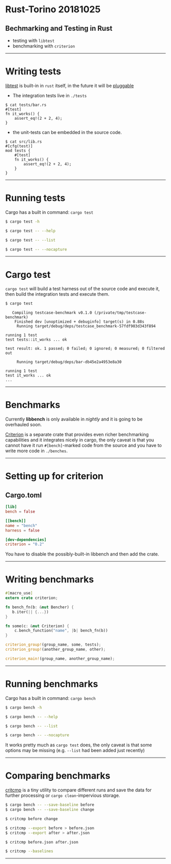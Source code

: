 # Rust-Torino 20181025

## Bechmarking and Testing in Rust
- testing with `libtest`
- benchmarking with `criterion`
---
# Writing tests

[libtest](https://doc.rust-lang.org/book/second-edition/ch11-00-testing.html) is built-in in `rust` itself, in the future it will be [pluggable](https://github.com/rust-lang/rust/issues/50297)

- The integration tests live in `./tests`
```
$ cat tests/bar.rs
#[test]
fn it_works() {
    assert_eq!(2 + 2, 4);
}
```
- the unit-tests can be embedded in the source code. 
```
$ cat src/lib.rs
#[cfg(test)]
mod tests {
    #[test]
    fn it_works() {
        assert_eq!(2 + 2, 4);
    }
}
```
---
# Running tests

Cargo has a built in command: `cargo test`
``` sh
$ cargo test -h
```
``` sh
$ cargo test -- --help
```
``` sh
$ cargo test -- --list
```
``` sh
$ cargo test -- --nocapture
```

---

# Cargo test
`cargo test` will build a test harness out of the source code and execute it, then build the integration tests and execute them.
``` sh
$ cargo test
```
```
   Compiling testcase-benchmark v0.1.0 (/private/tmp/testcase-benchmark)
    Finished dev [unoptimized + debuginfo] target(s) in 0.88s
     Running target/debug/deps/testcase_benchmark-57fdf903d343f894

running 1 test
test tests::it_works ... ok

test result: ok. 1 passed; 0 failed; 0 ignored; 0 measured; 0 filtered out

     Running target/debug/deps/bar-db45e2a4953e8a30

running 1 test
test it_works ... ok
...
```

---
# Benchmarks
Currently **libbench** is only available in *nightly* and it is going to be overhauled soon.

[Criterion](https://github.com/japaric/criterion.rs) is a separate crate that provides even richer benchmarking capabilities and it integrates nicely in cargo, the only caveat is that you cannot have it run `#[bench]`-marked code from the source and you have to write more code in `./benches`.

---

# Setting up for criterion
## Cargo.toml

``` toml
[lib]
bench = false

[[bench]]
name = "bench"
harness = false

[dev-dependencies]
criterion = "0.2"
```
You have to disable the possibly-built-in libbench and then add the crate.

---

# Writing benchmarks

``` rust
#[macro_use]
extern crate criterion;

fn bench_fn(b: &mut Bencher) {
   b.iter(|| {...})
}

fn some(c: &mut Criterion) {
	c.bench_function("name", |b| bench_fn(b))
}

criterion_group!(group_name, some, tests);
criterion_group!(another_group_name, other);

criterion_main!(group_name, another_group_name);
```
---
# Running benchmarks

Cargo has a built in command: `cargo bench`

``` sh
$ cargo bench -h
```
``` sh
$ cargo bench -- --help
```
``` sh
$ cargo bench -- --list
```
``` sh
$ cargo bench -- --nocapture
```
It works pretty much as `cargo test` does, the only caveat is that some options may be missing (e.g. `--list` had been added just recently)

---

# Comparing benchmarks

[critcmp](https://github.com/BurntSushi/critcmp) is a tiny utility to compare different runs and save the data for further processing or `cargo clean`-impervious storage.

``` sh
$ cargo bench -- --save-baseline before
$ cargo bench -- --save-baseline change

$ critcmp before change
```
``` sh
$ critcmp --export before > before.json
$ critcmp --export after > after.json

$ critcmp before.json after.json
```
``` sh
$ critcmp --baselines
```

---